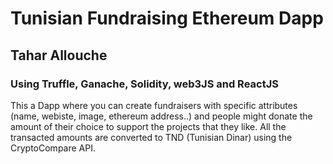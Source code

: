 # Tunisian Fundraising Ethereum Dapp
## Tahar Allouche
### Using Truffle, Ganache, Solidity, web3JS and ReactJS

This a Dapp where you can create fundraisers with specific attributes (name, webiste, image, ethereum address..) and people might donate the amount of their choice to support the projects that they like. All the transacted amounts are converted to TND (Tunisian Dinar) using the CryptoCompare API.
